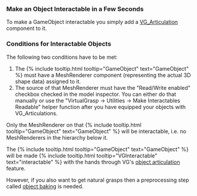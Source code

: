### Make an Object Interactable in a Few Seconds

To make a GameObject interactable you simply add a [VG_Articulation](unity_component_vgarticulation.0.9.6.html) component to it.

### Conditions for Interactable Objects

The following two conditions have to be met:

1. The {% include tooltip.html tooltip="GameObject" text="GameObject" %} must have a MeshRenderer component (representing the actual 3D shape data) assigned to it.
2. The source of that MeshRenderer must have the "Read/Write enabled" checkbox checked in the model inspector. You can either do that manually or use the "VirtualGrasp → Utilities → Make Interactables Readable" helper function after you have equipped your objects with VG_Articulations.

Only the MeshRenderer on that {% include tooltip.html tooltip="GameObject" text="GameObject" %} will be interactable, i.e. no MeshRenderers in the hierarchy below it.

The {% include tooltip.html tooltip="GameObject" text="GameObject" %} will be made {% include tooltip.html tooltip="VGInteractable" text="interactable" %} with the hands through VG's [object articulation](object_articulation.0.9.6.html) feature. 

However, if you also want to get natural grasps then a preprocessing step called [object baking](object_baking.0.9.6.html) is needed.

<!--
### Customizing Layers and Component Names

VirtualGrasp is using names to identify which objects are marked as {% include tooltip.html tooltip="VGInteractable" text="interactable" %}. You can customize component and layer names in MyVirtualGrasp → Object Identifiers. 
"VG_Articulation" is a default entry, but this method also allows you to quickly adjust your project if you already have a layer or a component that marks your {% include tooltip.html tooltip="VGInteractable" text="interactable" %} objects.

{% include image.html file="unity/unity_object_identifiers.png" alt="Unity Object Identifiers." caption="VG will use the Object Identifier list to browse components and layers for interactable objects."%}
-->
